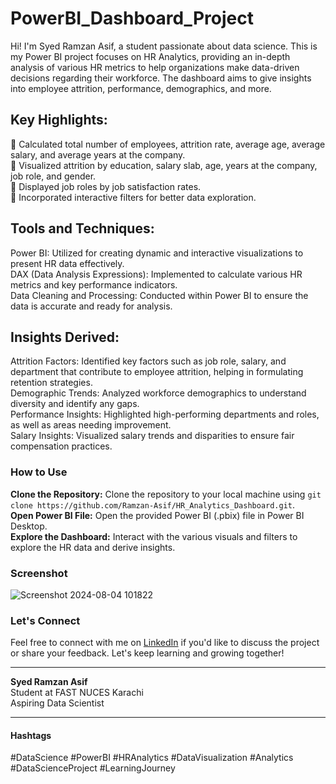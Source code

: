 # PowerBI_Dashboard_Project
Hi! I'm Syed Ramzan Asif, a student passionate about data science. This is my Power BI project focuses on HR Analytics, providing an in-depth analysis of various HR metrics to help organizations make data-driven decisions regarding their workforce. The dashboard aims to give insights into employee attrition, performance, demographics, and more.

## Key Highlights:
🔹 Calculated total number of employees, attrition rate, average age, average salary, and average years at the company.  
🔹 Visualized attrition by education, salary slab, age, years at the company, job role, and gender.  
🔹 Displayed job roles by job satisfaction rates.  
🔹 Incorporated interactive filters for better data exploration.

## Tools and Techniques:
Power BI: Utilized for creating dynamic and interactive visualizations to present HR data effectively.<br>
DAX (Data Analysis Expressions): Implemented to calculate various HR metrics and key performance indicators.<br>
Data Cleaning and Processing: Conducted within Power BI to ensure the data is accurate and ready for analysis.

## Insights Derived:
Attrition Factors: Identified key factors such as job role, salary, and department that contribute to employee attrition, helping in formulating retention strategies.<br>
Demographic Trends: Analyzed workforce demographics to understand diversity and identify any gaps.<br>
Performance Insights: Highlighted high-performing departments and roles, as well as areas needing improvement.<br>
Salary Insights: Visualized salary trends and disparities to ensure fair compensation practices.

### How to Use
**Clone the Repository:** Clone the repository to your local machine using `git clone https://github.com/Ramzan-Asif/HR_Analytics_Dashboard.git`.<br>
**Open Power BI File:** Open the provided Power BI (.pbix) file in Power BI Desktop.<br>
**Explore the Dashboard:** Interact with the various visuals and filters to explore the HR data and derive insights.

### Screenshot

![Screenshot 2024-08-04 101822](https://github.com/user-attachments/assets/518c73e6-2e22-45f6-977f-ba0d37beb132)

### Let's Connect
Feel free to connect with me on [LinkedIn](https://www.linkedin.com/in/ramzan-asif/) if you'd like to discuss the project or share your feedback. Let's keep learning and growing together!

---

**Syed Ramzan Asif**<br>
Student at FAST NUCES Karachi<br>
Aspiring Data Scientist

---

#### Hashtags
#DataScience #PowerBI #HRAnalytics #DataVisualization #Analytics #DataScienceProject #LearningJourney

